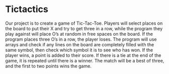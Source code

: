 # Tictactics
Our project is to create a game of Tic-Tac-Toe. Players will select places on the board to put their X and try to get three in a row, while the program they play against will place O’s at random in free spaces on the board. If the program places three O’s in a row, the player loses. The program will use arrays and check if any lines on the board are completely filled with the same symbol, then check which symbol it is to see who has won. If the player wins, a point is added to their score. If there is a tie at the end of the game, it is repeated until there is a winner. The match will be a best of three, and the first to two points wins the game.
